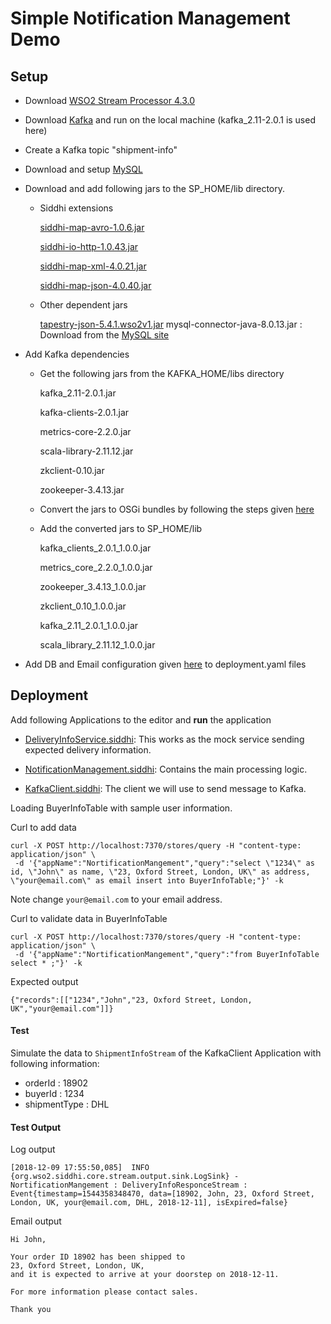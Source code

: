 Simple Notification Management Demo
=====================

## Setup

* Download [WSO2 Stream Processor 4.3.0](https://wso2.com/analytics-and-stream-processing/)
* Download [Kafka](https://kafka.apache.org/downloads) and run on the local machine (kafka_2.11-2.0.1 is used here)
* Create a Kafka topic "shipment-info"
* Download and setup [MySQL](https://dev.mysql.com/downloads/mysql/5.7.html)
* Download and add following jars to the SP_HOME/lib directory.
 
    - Siddhi extensions

        [siddhi-map-avro-1.0.6.jar](https://mvnrepository.com/artifact/org.wso2.extension.siddhi.map.avro/siddhi-map-avro/1.0.7)
        
        [siddhi-io-http-1.0.43.jar](http://central.maven.org/maven2/org/wso2/extension/siddhi/io/http/siddhi-io-http/1.0.43/siddhi-io-http-1.0.43.jar)
        
        [siddhi-map-xml-4.0.21.jar](http://central.maven.org/maven2/org/wso2/extension/siddhi/map/xml/siddhi-map-xml/4.0.21/siddhi-map-xml-4.0.21.jar)
        
        [siddhi-map-json-4.0.40.jar](http://central.maven.org/maven2/org/wso2/extension/siddhi/map/json/siddhi-map-json/4.0.40/siddhi-map-json-4.0.40.jar)

    - Other dependent jars
    
        [tapestry-json-5.4.1.wso2v1.jar](http://maven.wso2.org/nexus/content/repositories/releases/org/wso2/orbit/org/apache/tapestry/tapestry-json/5.4.1.wso2v1/tapestry-json-5.4.1.wso2v1.jar)
        mysql-connector-java-8.0.13.jar : Download from the [MySQL site](https://dev.mysql.com/downloads/connector/j/) 

* Add Kafka dependencies 

    - Get the following jars from the KAFKA_HOME/libs directory

        kafka_2.11-2.0.1.jar
        
        kafka-clients-2.0.1.jar
        
        metrics-core-2.2.0.jar
        
        scala-library-2.11.12.jar
        
        zkclient-0.10.jar
        
        zookeeper-3.4.13.jar
        
    - Convert the jars to OSGi bundles by following the steps given [here](https://wso2-extensions.github.io/siddhi-io-kafka/#how-to-use)

    - Add the converted jars to SP_HOME/lib
    
        kafka_clients_2.0.1_1.0.0.jar
        
        metrics_core_2.2.0_1.0.0.jar
        
        zookeeper_3.4.13_1.0.0.jar
        
        zkclient_0.10_1.0.0.jar
        
        kafka_2.11_2.0.1_1.0.0.jar
        
        scala_library_2.11.12_1.0.0.jar

* Add DB and Email configuration given [here](deployment.yaml) to deployment.yaml files

## Deployment 

Add following Applications to the editor and **run** the application

* [DeliveryInfoService.siddhi](DeliveryInfoService.siddhi): This works as the mock service sending expected delivery information.

* [NotificationManagement.siddhi](NotificationManagement.siddhi): Contains the main processing logic.

* [KafkaClient.siddhi](KafkaClient.siddhi): The client we will use to send message to Kafka.
      
Loading BuyerInfoTable with sample user information.

Curl to add data
```
curl -X POST http://localhost:7370/stores/query -H "content-type: application/json" \
 -d '{"appName":"NortificationMangement","query":"select \"1234\" as id, \"John\" as name, \"23, Oxford Street, London, UK\" as address, \"your@email.com\" as email insert into BuyerInfoTable;"}' -k
```
Note change `your@email.com` to your email address.

Curl to validate data in BuyerInfoTable

```
curl -X POST http://localhost:7370/stores/query -H "content-type: application/json" \
 -d '{"appName":"NortificationMangement","query":"from BuyerInfoTable select * ;"}' -k
```
Expected output 
```
{"records":[["1234","John","23, Oxford Street, London, UK","your@email.com"]]}
```

#### Test

Simulate the data to `ShipmentInfoStream` of the KafkaClient Application with following information: 

* orderId : 18902
* buyerId : 1234
* shipmentType : DHL

#### Test Output 
Log output 

```
[2018-12-09 17:55:50,085]  INFO {org.wso2.siddhi.core.stream.output.sink.LogSink} - NortificationMangement : DeliveryInfoResponceStream : Event{timestamp=1544358348470, data=[18902, John, 23, Oxford Street, London, UK, your@email.com, DHL, 2018-12-11], isExpired=false}
```

Email output
```
Hi John, 

Your order ID 18902 has been shipped to 
23, Oxford Street, London, UK, 
and it is expected to arrive at your doorstep on 2018-12-11. 

For more information please contact sales. 

Thank you
```













